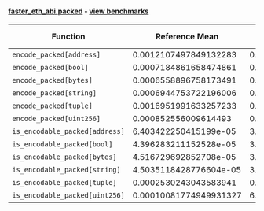 #### [faster_eth_abi.packed](https://github.com/BobTheBuidler/faster-eth-abi/blob/master/faster_eth_abi/packed.py) - [view benchmarks](https://github.com/BobTheBuidler/faster-eth-abi/blob/master/benchmarks/test_packed_benchmarks.py)

| Function | Reference Mean | Faster Mean | % Change | Speedup (%) | x Faster | Faster |
|----------|---------------|-------------|----------|-------------|----------|--------|
| `encode_packed[address]` | 0.0012107497849132283 | 0.0003435201446945255 | 71.63% | 252.45% | 3.52x | ✅ |
| `encode_packed[bool]` | 0.0007184861658474861 | 0.0001791149539638149 | 75.07% | 301.13% | 4.01x | ✅ |
| `encode_packed[bytes]` | 0.0006558896758173491 | 0.00015827476563245888 | 75.87% | 314.40% | 4.14x | ✅ |
| `encode_packed[string]` | 0.0006944753722196006 | 0.0001903309506523654 | 72.59% | 264.88% | 3.65x | ✅ |
| `encode_packed[tuple]` | 0.0016951991633257233 | 0.0005040522236876831 | 70.27% | 236.31% | 3.36x | ✅ |
| `encode_packed[uint256]` | 0.000852556009614493 | 0.00024912110725068255 | 70.78% | 242.23% | 3.42x | ✅ |
| `is_encodable_packed[address]` | 6.403422250415199e-05 | 3.88998295272044e-05 | 39.25% | 64.61% | 1.65x | ✅ |
| `is_encodable_packed[bool]` | 4.396283211152528e-05 | 3.331796507074866e-05 | 24.21% | 31.95% | 1.32x | ✅ |
| `is_encodable_packed[bytes]` | 4.516729692852708e-05 | 3.908215962956415e-05 | 13.47% | 15.57% | 1.16x | ✅ |
| `is_encodable_packed[string]` | 4.5035118428776604e-05 | 3.290770073272523e-05 | 26.93% | 36.85% | 1.37x | ✅ |
| `is_encodable_packed[tuple]` | 0.0002530243043583941 | 0.0001039755686564805 | 58.91% | 143.35% | 2.43x | ✅ |
| `is_encodable_packed[uint256]` | 0.00010081774949931327 | 6.0197336770506874e-05 | 40.29% | 67.48% | 1.67x | ✅ |
